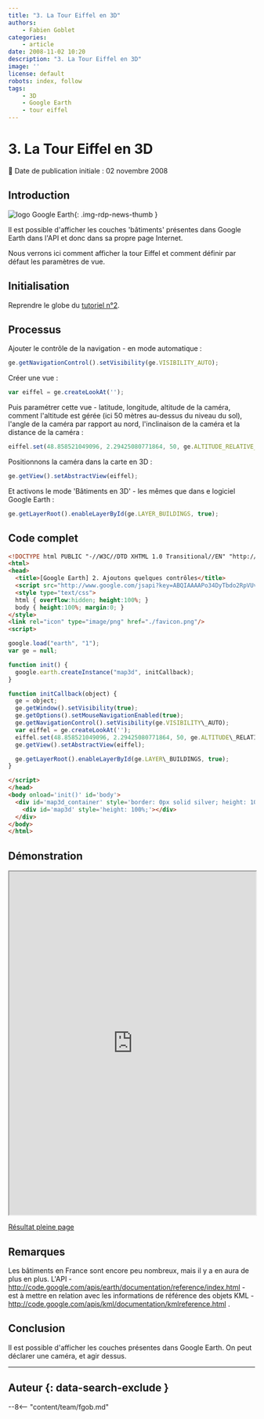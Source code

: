 ```yaml
---
title: "3. La Tour Eiffel en 3D"
authors:
    - Fabien Goblet
categories:
    - article
date: 2008-11-02 10:20
description: "3. La Tour Eiffel en 3D"
image: ''
license: default
robots: index, follow
tags:
    - 3D
    - Google Earth
    - tour eiffel
---
```


# 3. La Tour Eiffel en 3D

:calendar: Date de publication initiale : 02 novembre 2008

## Introduction

![logo Google Earth](https://cdn.geotribu.fr/img/logos-icones/entreprises_association/google/googleearth.png "logo Google Earth"){: .img-rdp-news-thumb }

Il est possible d'afficher les couches 'bâtiments' présentes dans Google Earth dans l'API et donc dans sa propre page Internet.  

Nous verrons ici comment afficher la tour Eiffel et comment définir par défaut les paramètres de vue.  

## Initialisation

Reprendre le globe du [tutoriel n°2](/articles/2008/art_2008-11-02_2-ajoutons-quelques-controles/).  

## Processus

Ajouter le contrôle de la navigation - en mode automatique :  

```javascript
ge.getNavigationControl().setVisibility(ge.VISIBILITY_AUTO);
```

Créer une vue :  

```javascript
var eiffel = ge.createLookAt('');
```

Puis paramétrer cette vue - latitude, longitude, altitude de la caméra, comment l'altitude est gérée (ici 50 mètres au-dessus du niveau du sol), l'angle de la caméra par rapport au nord, l'inclinaison de la caméra et la distance de la caméra :  

```javascript
eiffel.set(48.858521049096, 2.29425080771864, 50, ge.ALTITUDE_RELATIVE_TO_GROUND, 250, 75, 1100);
```  

Positionnons la caméra dans la carte en 3D :  

```javascript
ge.getView().setAbstractView(eiffel);
```  

Et activons le mode 'Bâtiments en 3D' - les mêmes que dans e logiciel Google Earth :  

```javascript
ge.getLayerRoot().enableLayerById(ge.LAYER_BUILDINGS, true);
```

## Code complet

```html
<!DOCTYPE html PUBLIC "-//W3C//DTD XHTML 1.0 Transitional//EN" "http://www.w3.org/TR/xhtml1/DTD/xhtml1-transitional.dtd">
<html>
<head>
  <title>[Google Earth] 2. Ajoutons quelques contrôles</title>
  <script src="http://www.google.com/jsapi?key=ABQIAAAAPo34DyTbdo2RpVUvdvK1qxTVkAM76o12Ue_ZZqmwjROaqOyBLhQVBCYY9lnsLXH3mdZLo-PWW8Z1DQ"></script>
  <style type="text/css">
  html { overflow:hidden; height:100%; }
  body { height:100%; margin:0; }
</style>
<link rel="icon" type="image/png" href="./favicon.png"/>
<script>

google.load("earth", "1");
var ge = null;

function init() {
  google.earth.createInstance("map3d", initCallback);
}

function initCallback(object) {
  ge = object;
  ge.getWindow().setVisibility(true);
  ge.getOptions().setMouseNavigationEnabled(true);
  ge.getNavigationControl().setVisibility(ge.VISIBILITY\_AUTO);
  var eiffel = ge.createLookAt('');
  eiffel.set(48.858521049096, 2.29425080771864, 50, ge.ALTITUDE\_RELATIVE\_TO\_GROUND, 250, 75, 1100);
  ge.getView().setAbstractView(eiffel);

  ge.getLayerRoot().enableLayerById(ge.LAYER\_BUILDINGS, true);
}

</script>
</head>
<body onload='init()' id='body'>
  <div id='map3d_container' style='border: 0px solid silver; height: 100%; width: 100%;'>
    <div id='map3d' style='height: 100%;'></div>
  </div>
</body>
</html>
```  

## Démonstration

<iframe src="http://88.191.39.115/fabien/geotribu/%5bgeotribu%5d_Google-Earth_tuto3.html" width="100%" height="700px"></iframe>

[Résultat pleine page](http://88.191.39.115/fabien/geotribu/%5bgeotribu%5d_Google-Earth_tuto3.html)

## Remarques

Les bâtiments en France sont encore peu nombreux, mais il y a en aura de plus en plus.
L'API - <http://code.google.com/apis/earth/documentation/reference/index.html> - est à mettre en relation avec les informations de référence des objets KML - <http://code.google.com/apis/kml/documentation/kmlreference.html> .

## Conclusion

Il est possible d'afficher les couches présentes dans Google Earth.
On peut déclarer une caméra, et agir dessus.

----

## Auteur {: data-search-exclude }

--8<-- "content/team/fgob.md"

